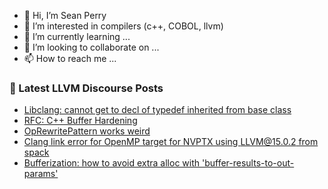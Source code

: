 - 👋 Hi, I’m Sean Perry
- 👀 I’m interested in compilers (c++, COBOL, llvm)
- 🌱 I’m currently learning ...
- 💞️ I’m looking to collaborate on ...
- 📫 How to reach me ...

<!---
s66perry/s66perry is a ✨ special ✨ repository because its `README.md` (this file) appears on your GitHub profile.
You can click the Preview link to take a look at your changes.
--->
### 📕 Latest LLVM Discourse Posts

<!-- DISCOURSE-LLVM:START -->
- [Libclang: cannot get to decl of typedef inherited from base class](https://discourse.llvm.org/t/libclang-cannot-get-to-decl-of-typedef-inherited-from-base-class/66181#post_1)
- [RFC: C++ Buffer Hardening](https://discourse.llvm.org/t/rfc-c-buffer-hardening/65734?page=4#post_74)
- [OpRewritePattern works weird](https://discourse.llvm.org/t/oprewritepattern-works-weird/66176#post_5)
- [Clang link error for OpenMP target for NVPTX using LLVM@15.0.2 from spack](https://discourse.llvm.org/t/clang-link-error-for-openmp-target-for-nvptx-using-llvm-15-0-2-from-spack/66157#post_3)
- [Bufferization: how to avoid extra alloc with &#39;buffer-results-to-out-params&#39;](https://discourse.llvm.org/t/bufferization-how-to-avoid-extra-alloc-with-buffer-results-to-out-params/66120#post_7)
<!-- DISCOURSE-LLVM:END -->
